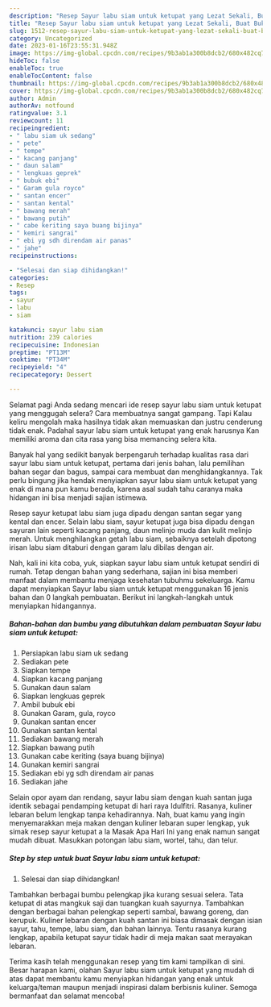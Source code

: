 ```yaml
---
description: "Resep Sayur labu siam untuk ketupat yang Lezat Sekali, Buat Buka Puasa}"
title: "Resep Sayur labu siam untuk ketupat yang Lezat Sekali, Buat Buka Puasa}"
slug: 1512-resep-sayur-labu-siam-untuk-ketupat-yang-lezat-sekali-buat-buka-puasa
category: Uncategorized
date: 2023-01-16T23:55:31.948Z
image: https://img-global.cpcdn.com/recipes/9b3ab1a300b8dcb2/680x482cq70/sayur-labu-siam-untuk-ketupat-foto-resep-utama.jpg
hideToc: false
enableToc: true
enableTocContent: false
thumbnail: https://img-global.cpcdn.com/recipes/9b3ab1a300b8dcb2/680x482cq70/sayur-labu-siam-untuk-ketupat-foto-resep-utama.jpg
cover: https://img-global.cpcdn.com/recipes/9b3ab1a300b8dcb2/680x482cq70/sayur-labu-siam-untuk-ketupat-foto-resep-utama.jpg
author: Admin
authorAv: notfound
ratingvalue: 3.1
reviewcount: 11
recipeingredient:
- " labu siam uk sedang"
- " pete"
- " tempe"
- " kacang panjang"
- " daun salam"
- " lengkuas geprek"
- " bubuk ebi"
- " Garam gula royco"
- " santan encer"
- " santan kental"
- " bawang merah"
- " bawang putih"
- " cabe keriting saya buang bijinya"
- " kemiri sangrai"
- " ebi yg sdh direndam air panas"
- " jahe"
recipeinstructions:

- "Selesai dan siap dihidangkan!"
categories:
- Resep
tags:
- sayur
- labu
- siam

katakunci: sayur labu siam 
nutrition: 239 calories
recipecuisine: Indonesian
preptime: "PT13M"
cooktime: "PT34M"
recipeyield: "4"
recipecategory: Dessert

---
```



Selamat pagi Anda sedang mencari ide resep sayur labu siam untuk ketupat yang menggugah selera? Cara membuatnya sangat gampang. Tapi Kalau keliru mengolah maka hasilnya tidak akan memuaskan dan justru cenderung tidak enak. Padahal sayur labu siam untuk ketupat yang enak harusnya Kan memiliki aroma dan cita rasa yang bisa memancing selera kita.


Banyak hal yang sedikit banyak berpengaruh terhadap kualitas rasa dari sayur labu siam untuk ketupat, pertama dari jenis bahan, lalu pemilihan bahan segar dan bagus, sampai cara membuat dan menghidangkannya. Tak perlu bingung jika hendak menyiapkan sayur labu siam untuk ketupat yang enak di mana pun kamu berada, karena asal sudah tahu caranya maka hidangan ini bisa menjadi sajian istimewa.

Resep sayur ketupat labu siam juga dipadu dengan santan segar yang kental dan encer. Selain labu siam, sayur ketupat juga bisa dipadu dengan sayuran lain seperti kacang panjang, daun melinjo muda dan kulit melinjo merah. Untuk menghilangkan getah labu siam, sebaiknya setelah dipotong irisan labu siam ditaburi dengan garam lalu dibilas dengan air.


Nah, kali ini kita coba, yuk, siapkan sayur labu siam untuk ketupat sendiri di rumah. Tetap dengan bahan yang sederhana, sajian ini bisa memberi manfaat dalam membantu menjaga kesehatan tubuhmu sekeluarga. Kamu dapat menyiapkan Sayur labu siam untuk ketupat menggunakan 16 jenis bahan dan 0 langkah pembuatan. Berikut ini langkah-langkah untuk menyiapkan hidangannya.

<!--inarticleads1-->

##### Bahan-bahan dan bumbu yang dibutuhkan dalam pembuatan Sayur labu siam untuk ketupat:

1. Persiapkan  labu siam uk sedang
1. Sediakan  pete
1. Siapkan  tempe
1. Siapkan  kacang panjang
1. Gunakan  daun salam
1. Siapkan  lengkuas geprek
1. Ambil  bubuk ebi
1. Gunakan  Garam, gula, royco
1. Gunakan  santan encer
1. Gunakan  santan kental
1. Sediakan  bawang merah
1. Siapkan  bawang putih
1. Gunakan  cabe keriting (saya buang bijinya)
1. Gunakan  kemiri sangrai
1. Sediakan  ebi yg sdh direndam air panas
1. Sediakan  jahe


Selain opor ayam dan rendang, sayur labu siam dengan kuah santan juga identik sebagai pendamping ketupat di hari raya Idulfitri. Rasanya, kuliner lebaran belum lengkap tanpa kehadirannya. Nah, buat kamu yang ingin menyemarakkan meja makan dengan kuliner lebaran super lengkap, yuk simak resep sayur ketupat a la Masak Apa Hari Ini yang enak namun sangat mudah dibuat. Masukkan potongan labu siam, wortel, tahu, dan telur. 

<!--inarticleads2-->

##### Step by step untuk buat Sayur labu siam untuk ketupat:


1. Selesai dan siap dihidangkan!

Tambahkan berbagai bumbu pelengkap jika kurang sesuai selera. Tata ketupat di atas mangkuk saji dan tuangkan kuah sayurnya. Tambahkan dengan berbagai bahan pelengkap seperti sambal, bawang goreng, dan kerupuk. Kuliner lebaran dengan kuah santan ini biasa dimasak dengan isian sayur, tahu, tempe, labu siam, dan bahan lainnya. Tentu rasanya kurang lengkap, apabila ketupat sayur tidak hadir di meja makan saat merayakan lebaran. 

Terima kasih telah menggunakan resep yang tim kami tampilkan di sini. Besar harapan kami, olahan Sayur labu siam untuk ketupat yang mudah di atas dapat membantu kamu menyiapkan hidangan yang enak untuk keluarga/teman maupun menjadi inspirasi dalam berbisnis kuliner. Semoga bermanfaat dan selamat mencoba!
